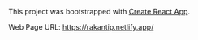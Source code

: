 This project was bootstrapped with [Create React App](https://github.com/facebook/create-react-app).

Web Page URL: https://rakantip.netlify.app/
